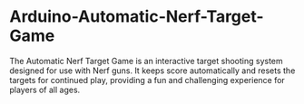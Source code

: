 # Arduino-Automatic-Nerf-Target-Game
The Automatic Nerf Target Game is an interactive target shooting system designed for use with Nerf guns. It keeps score automatically and resets the targets for continued play, providing a fun and challenging experience for players of all ages.
